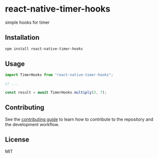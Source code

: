 # react-native-timer-hooks

simple hooks for timer

## Installation

```sh
npm install react-native-timer-hooks
```

## Usage

```js
import TimerHooks from "react-native-timer-hooks";

// ...

const result = await TimerHooks.multiply(3, 7);
```

## Contributing

See the [contributing guide](CONTRIBUTING.md) to learn how to contribute to the repository and the development workflow.

## License

MIT
